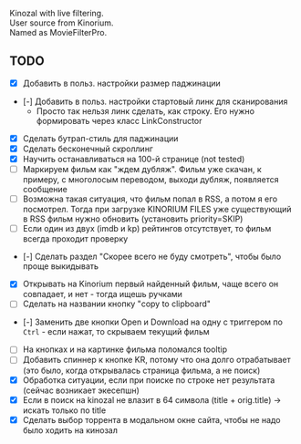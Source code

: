Kinozal with live filtering.  
User source from Kinorium.  
Named as MovieFilterPro.

TODO
---------

- [x] Добавить в польз. настройки размер паджинации
- [-] Добавить в польз. настройки стартовый линк для сканирования
  - Просто так нельзя линк сделать, как строку. Его нужно формировать через класс LinkConstructor
- [x] Сделать бутрап-стиль для паджинации 
- [x] Сделать бесконечный скроллинг
- [x] Научить останавливаться на 100-й странице (not tested)
- [ ] Маркируем фильм как "ждем дубляж". Фильм уже скачан, к примеру, с многолосым переводом, выходи дубляж, появляется сообщение
- [ ] Возможна такая ситуация, что фильм попал в RSS, а потом я его посмотрел. Тогда при загрузке KINORIUM FILES уже существующий в RSS фильм нужно обновить (установить priority=SKIP)
- [ ] Если один из двух (imdb и kp) рейтингов отсутствует, то фильм всегда проходит проверку
- [-] Cделать раздел "Скорее всего не буду смотреть", чтобы было проще выкидывать
- [x] Открывать на Kinorium первый найденный фильм, чаще всего он совпадает, и нет - тогда ищешь ручками
- [ ] Сделать на названии кнопку "copy to clipboard"
- [-] Заменить две кнопки Open и Download на одну с триггером по `Ctrl` - если нажат, то скрываем текущий фильм
- [ ] На кнопках и на картинке фильма поломался tooltip
- [ ] Добавить спиннер к кнопке KR, потому что она долго отрабатывает (это было, когда открывалась страница фильма, а не поиск)
- [x] Обработка ситуации, если при поиске по строке нет результата (сейчас возникает экесепшн)
- [x] Если в поиск на kinozal не влазит в 64 символа (title + orig.title) -> искать только по title
- [x] Сделать выбор торрента в модальном окне сайта, чтобы не надо было ходить на кинозал